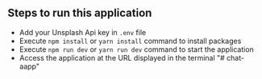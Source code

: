 ## Steps to run this application

- Add your Unsplash Api key in `.env` file
- Execute `npm install` or `yarn install` command to install packages
- Execute `npm run dev` or `yarn run dev` command to start the application
- Access the application at the URL displayed in the terminal
"# chat-aapp" 
